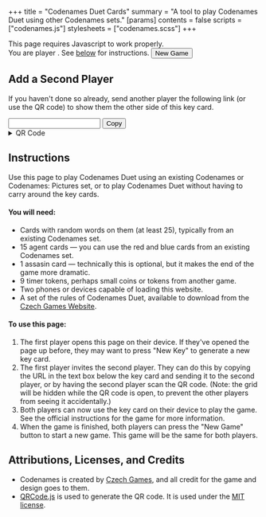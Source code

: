 +++
title = "Codenames Duet Cards"
summary = "A tool to play Codenames Duet using other Codenames sets."
[params]
contents = false
scripts = ["codenames.js"]
stylesheets = ["codenames.scss"]
+++

<noscript>
  This page requires Javascript to work properly.
</noscript>

<div id="codenames-header">
  <span>You are player <span id="side"></span>.  See <a href="#instructions">below</a> for instructions.</span>
  <button id="new-game">New Game</button>
</div>

<div id="codenames"></div>

## Add a Second Player

If you haven't done so already, send another player the following link (or use the QR code) to show them the other side of this key card.

<div class="share-link-row">
  <input readonly id="share-link">
  <button id="copy-share-link">Copy</button>
  <details id="share-qr-container">
    <summary class="button">QR Code</summary>
    <div id="share-qr"></div>
</div>

## Instructions

Use this page to play Codenames Duet using an existing Codenames or Codenames: Pictures set, or to play Codenames Duet without having to carry around the key cards.

#### You will need:

- Cards with random words on them (at least 25), typically from an existing Codenames set.
- 15 agent cards — you can use the red and blue cards from an existing Codenames set.
- 1 assasin card — technically this is optional, but it makes the end of the game more dramatic.
- 9 timer tokens, perhaps small coins or tokens from another game.
- Two phones or devices capable of loading this website.
- A set of the rules of Codenames Duet, available to download from the [Czech Games Website](https://www.czechgames.com/games/codenames-duet#downloads).

#### To use this page:

1. The first player opens this page on their device. If they've opened the page up before, they may want to press "New Key" to generate a new key card.
2. The first player invites the second player. They can do this by copying the URL in the text box below the key card and sending it to the second player, or by having the second player scan the QR code. (Note: the grid will be hidden while the QR code is open, to prevent the other players from seeing it accidentally.)
3. Both players can now use the key card on their device to play the game. See the official instructions for the game for more information.
4. When the game is finished, both players can press the "New Game" button to start a new game. This game will be the same for both players.

## Attributions, Licenses, and Credits

- Codenames is created by [Czech Games](https://www.czechgames.com/), and all credit for the game and design goes to them.
- [QRCode.js](https://github.com/oelna/qrcodejs) is used to generate the QR code. It is used under the [MIT license](https://github.com/oelna/qrcodejs/blob/a669eba507133ce5ccdf78d2b8b609b335d81518/LICENSE).
